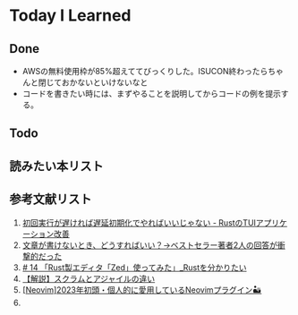 # Today I Learned

## Done
- AWSの無料使用枠が85%超えててびっくりした。ISUCON終わったらちゃんと閉じておかないといけないなと
- コードを書きたい時には、まずやることを説明してからコードの例を提示する。

## Todo

## 読みたい本リスト

## 参考文献リスト
1. [初回実行が遅ければ遅延初期化でやればいいじゃない - RustのTUIアプリケーション改善](https://syu-m-5151.hatenablog.com/entry/2024/12/14/121545)
2. [文章が書けないとき、どうすればいい？→ベストセラー著者2人の回答が衝撃的だった](https://diamond.jp/articles/-/355800)
3. [# 14 「Rust製エディタ「Zed」使ってみた」_Rustを分かりたい](https://note.com/uliboooo/n/ned0fcb9de4c3)
4. [【解説】スクラムとアジャイルの違い](https://www.learningtree.co.jp/blog/news/%E3%80%90%E8%A7%A3%E8%AA%AC%E3%80%91%E3%82%B9%E3%82%AF%E3%83%A9%E3%83%A0%E3%81%A8%E3%82%A2%E3%82%B8%E3%83%A3%E3%82%A4%E3%83%AB%E3%81%AE%E9%81%95%E3%81%84/)
5. [[Neovim]2023年初頭・個人的に愛用しているNeovimプラグイン🏜](https://zenn.dev/fukakusa_kadoma/articles/4d48fb4e67c945)
6. 